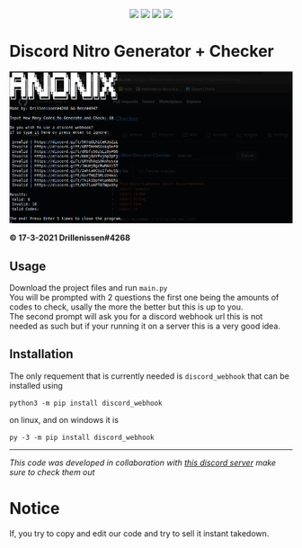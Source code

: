 <p align="center">
<img src=https://img.shields.io/github/issues/logicguy1/Discord-Nitro-Gen-and-Checker?style=flat-square&logo=appveyor&color=informational />
<img src=https://img.shields.io/github/license/logicguy1/Discord-Nitro-Gen-and-Checker?style=flat-square&logo=appveyor&color=informational />
<img src=https://img.shields.io/github/stars/logicguy1/Discord-Nitro-Gen-and-Checker?style=flat-square&logo=appveyor&color=blue />
<img src=https://img.shields.io/github/forks/logicguy1/Discord-Nitro-Gen-and-Checker?style=flat-square&logo=appveyor&color=blue />
</p>

# Discord Nitro Generator + Checker
<p align="center">
<img src="example.png" />
</p>

**© 17-3-2021 Drillenissen#4268**

## Usage
Download the project files and run `main.py`  
You will be prompted with 2 questions the first one being the amounts of codes to check, usally the more the better but this is up to you.  
The second prompt will ask you for a discord webhook url this is not needed as such but if your running it on a server this is a very good idea.

## Installation
The only requement that is currently needed is `discord_webhook` that can be installed using 
```
python3 -m pip install discord_webhook
```
on linux, and on windows it is 
```
py -3 -m pip install discord_webhook
```

---

*This code was developed in collaboration with [this discord server](https://discord.gg/TMshrBeyHE) make sure to check them out*
<test>
  

# Notice
If, you try to copy and edit our code and try to sell it instant takedown.
